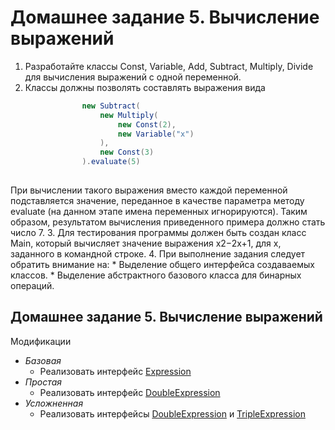 # Домашнее задание 5. Вычисление выражений
1. Разработайте классы Const, Variable, Add, Subtract, Multiply, Divide для вычисления выражений с одной переменной.
2. Классы должны позволять составлять выражения вида  
```java
                new Subtract(
                    new Multiply(
                        new Const(2),
                        new Variable("x")
                    ),
                    new Const(3)
                ).evaluate(5)
            
```
 При вычислении такого выражения вместо каждой переменной подставляется значение, переданное в качестве параметра методу evaluate (на данном этапе имена переменных игнорируются). Таким образом, результатом вычисления приведенного примера должно стать число 7.
3. Для тестирования программы должен быть создан класс Main, который вычисляет значение выражения x2−2x+1, для x, заданного в командной строке.
4. При выполнение задания следует обратить внимание на:
     * Выделение общего интерфейса создаваемых классов.
     * Выделение абстрактного базового класса для бинарных операций.
     

## Домашнее задание 5. Вычисление выражений

Модификации
 * *Базовая*
    * Реализовать интерфейс [Expression](expression/Expression.java)
 * *Простая*
    * Реализовать интерфейс [DoubleExpression](expression/DoubleExpression.java)
 * *Усложненная*
    * Реализовать интерфейсы [DoubleExpression](expression/DoubleExpression.java) и [TripleExpression](expression/TripleExpression.java)
